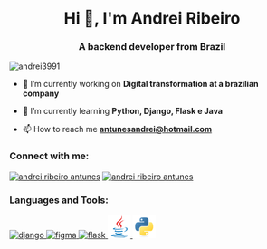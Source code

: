 <h1 align="center">Hi 👋, I'm Andrei Ribeiro</h1>
<h3 align="center">A backend developer from Brazil</h3>

<p align="left"> <img src="https://komarev.com/ghpvc/?username=andrei3991&label=Profile%20views&color=0e75b6&style=flat" alt="andrei3991" /> </p>

- 🔭 I’m currently working on **Digital transformation at a brazilian company**

- 🌱 I’m currently learning **Python, Django, Flask e Java**

- 📫 How to reach me **antunesandrei@hotmail.com**

<h3 align="left">Connect with me:</h3>
<p align="left">
<a href="https://linkedin.com/in/andrei ribeiro antunes" target="blank"><img align="center" src="https://raw.githubusercontent.com/rahuldkjain/github-profile-readme-generator/master/src/images/icons/Social/linked-in-alt.svg" alt="andrei ribeiro antunes" height="30" width="40" /></a>
<a href="https://www.youtube.com/c/andrei ribeiro antunes" target="blank"><img align="center" src="https://raw.githubusercontent.com/rahuldkjain/github-profile-readme-generator/master/src/images/icons/Social/youtube.svg" alt="andrei ribeiro antunes" height="30" width="40" /></a>
</p>

<h3 align="left">Languages and Tools:</h3>
<p align="left"> <a href="https://www.djangoproject.com/" target="_blank" rel="noreferrer"> <img src="https://cdn.worldvectorlogo.com/logos/django.svg" alt="django" width="40" height="40"/> </a> <a href="https://www.figma.com/" target="_blank" rel="noreferrer"> <img src="https://www.vectorlogo.zone/logos/figma/figma-icon.svg" alt="figma" width="40" height="40"/> </a> <a href="https://flask.palletsprojects.com/" target="_blank" rel="noreferrer"> <img src="https://www.vectorlogo.zone/logos/pocoo_flask/pocoo_flask-icon.svg" alt="flask" width="40" height="40"/> </a> <a href="https://www.java.com" target="_blank" rel="noreferrer"> <img src="https://raw.githubusercontent.com/devicons/devicon/master/icons/java/java-original.svg" alt="java" width="40" height="40"/> </a> <a href="https://www.python.org" target="_blank" rel="noreferrer"> <img src="https://raw.githubusercontent.com/devicons/devicon/master/icons/python/python-original.svg" alt="python" width="40" height="40"/> </a> </p>
